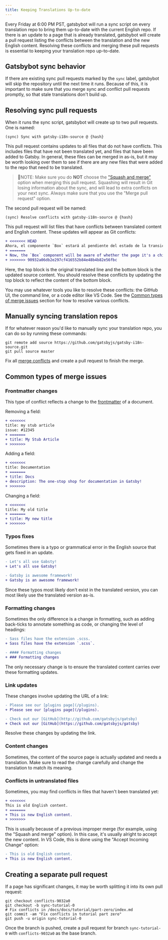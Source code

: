 ```yaml
---
title: Keeping Translations Up-to-date
---
```


Every Friday at 6:00 PM PST, gatsbybot will run a sync script on every translation repo to bring them up-to-date with the current English repo. If there is an update to a page that is already translated, gatsbybot will create a pull request listing the conflicts between the translation and the new English content. Resolving these conflicts and merging these pull requests is essential to keeping your translation repo up-to-date.

## Gatsbybot sync behavior

If there are existing sync pull requests marked by the `sync` label, gatsbybot will skip the repository until the next time it runs. Because of this, it is important to make sure that you merge sync and conflict pull requests promptly, so that stale translations don't build up.

## Resolving sync pull requests

When it runs the sync script, gatsbybot will create up to two pull requests. One is named:

```text
(sync) Sync with gatsby-i18n-source @ {hash}
```

This pull request contains updates to all files that do not have conflicts. This includes files that have not been translated yet, and files that have been added to Gatsby. In general, these files can be merged in as-is, but it may be worth looking over them to see if there are any new files that were added to the repo that need to be translated.

> 🚨NOTE: Make sure you do **NOT** choose the ["Squash and merge"](https://help.github.com/en/github/administering-a-repository/about-merge-methods-on-github#squashing-your-merge-commits) option when merging this pull request. Squashing will result in Git losing information about the sync, and will lead to extra conflicts on your next sync. Always make sure that you use the "Merge pull request" option.

The second pull request will be named:

```text
(sync) Resolve conflicts with gatsby-i18n-source @ {hash}
```

This pull request will list files that have conflicts between translated content and English content. These updates will appear as Git conflicts:

```diff
+ <<<<<<< HEAD
Ahora, el componente `Box` estará al pendiente del estado de la transición de la página que es hijo, y aparecerá de entrada/salida en consecuencia.
+ =======
+ Now, the `Box` component will be aware of whether the page it's a child of is mounting or unmounting, and it will fade in/out accordingly.
+ >>>>>>> 90932a06db2e297cf416552b84e48b4b82e56fbc
```

Here, the top block is the original translated line and the bottom block is the updated source content. You should resolve these conflicts by updating the top block to reflect the content of the bottom block.

You may use whatever tools you like to resolve these conflicts: the GitHub UI, the command line, or a code editor like VS Code. See the [Common types of merge issues](#common-types-of-merge-issues) section for how to resolve various conflicts.

## Manually syncing translation repos

If for whatever reason you'd like to manually sync your translation repo, you can do so by running these commands:

```shell
git remote add source https://github.com/gatsbyjs/gatsby-i18n-source.git
git pull source master
```

Fix all [merge conflicts](https://help.github.com/en/github/collaborating-with-issues-and-pull-requests/resolving-a-merge-conflict-using-the-command-line) and create a pull request to finish the merge.

## Common types of merge issues

### Frontmatter changes

This type of conflict reflects a change to the [frontmatter](/docs/adding-markdown-pages/#frontmatter-for-metadata-in-markdown-files) of a document.

Removing a field:

```diff
+ <<<<<<<
title: my stub article
issue: #12345
+ =======
+ title: My Stub Article
+ >>>>>>>
```

Adding a field:

```diff
+ <<<<<<<
title: Documentation
+ =======
+ title: Docs
+ description: The one-stop shop for documentation in Gatsby!
+ >>>>>>>
```

Changing a field:

```diff
+ <<<<<<<
title: My old title
+ =======
+ title: My new title
+ >>>>>>>
```

### Typos fixes

Sometimes there is a typo or grammatical error in the English source that gets fixed in an update.

```diff
- Let's all use Gabsty!
+ Let's all use Gatsby!
```

```diff
- Gatsby is awesome framework!
+ Gatsby is an awesome framework!
```

Since these typos most likely don't exist in the translated version, you can most likely use the translated version as-is.

### Formatting changes

Sometimes the only difference is a change in formatting, such as adding back-ticks to annotate something as code, or changing the level of headings:

```diff
- Sass files have the extension .scss.
+ Sass files have the extension `.scss`.
```

```diff
- #### Formatting changes
+ ### Formatting changes
```

The only necessary change is to ensure the translated content carries over these formatting updates.

### Link updates

These changes involve updating the URL of a link:

```diff
- Please see our [plugins page](/plugins).
+ Please see our [plugins page](/plugins).
```

```diff
- Check out our [GitHub](http://github.com/gatsbyjs/gatsby)
+ Check out our [GitHub](https://github.com/gatsbyjs/gatsby)
```

Resolve these changes by updating the link.

### Content changes

Sometimes, the content of the source page is actually updated and needs a translation. Make sure to read the change carefully and change the translation to match its meaning.

### Conflicts in untranslated files

Sometimes, you may find conflicts in files that haven't been translated yet:

```diff
+ <<<<<<<
This is old English content.
+ =======
+ This is new English content.
+ >>>>>>>
```

This is usually because of a previous improper merge (for example, using the "Squash and merge" option). In this case, it's usually alright to accept the new content. In VS Code, this is done using the "Accept Incoming Change" option:

```diff
- This is old English content.
+ This is new English content.
```

## Creating a separate pull request

If a page has significant changes, it may be worth splitting it into its own pull request:

```shell
git checkout conflicts-9032a0
git checkout -b sync-tutorial-0
# Fix conflicts in /docs/docs/tutorial/part-zero/index.md
git commit -am "Fix conflicts in tutorial part zero"
git push -u origin sync-tutorial-0
```

Once the branch is pushed, create a pull request for branch `sync-tutorial-0` with `conflicts-9032a0` as the base branch.
